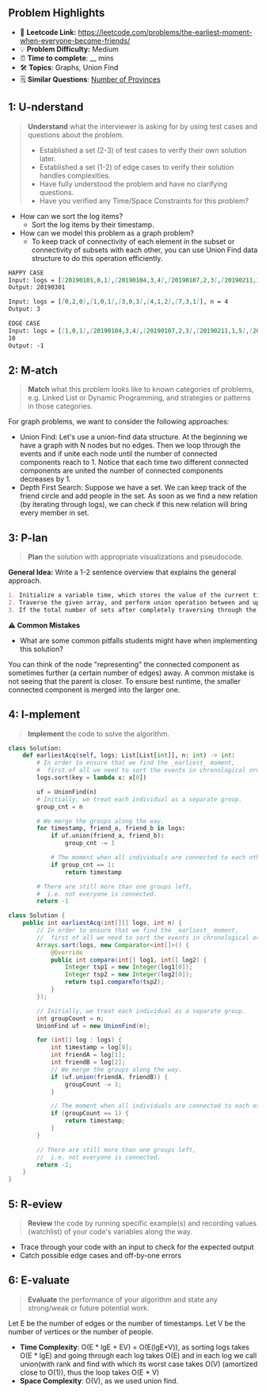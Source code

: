 ## Problem Highlights

* 🔗 **Leetcode Link:** <https://leetcode.com/problems/the-earliest-moment-when-everyone-become-friends/>
* 💡 **Problem Difficulty:** Medium
* ⏰ **Time to complete**: __ mins
* 🛠️ **Topics**: Graphs, Union Find
* 🗒️ **Similar Questions**: [Number of Provinces](https://leetcode.com/problems/number-of-provinces/)
    
## 1: U-nderstand
 
> **Understand** what the interviewer is asking for by using test cases and questions about the problem.
> 
> - Established a set (2-3) of test cases to verify their own solution later.
> - Established a set (1-2) of edge cases to verify their solution handles complexities.
> - Have fully understood the problem and have no clarifying questions.
> - Have you verified any Time/Space Constraints for this problem?

- How can we sort the log items?
  - Sort the log items by their timestamp.
- How can we model this problem as a graph problem?
  - To keep track of connectivity of each element in the subset or connectivity of subsets with each other, you can use Union Find data structure to do this operation efficiently.
   
```markdown
HAPPY CASE
Input: logs = [[20190101,0,1],[20190104,3,4],[20190107,2,3],[20190211,1,5],[20190224,2,4],[20190301,0,3],[20190312,1,2],[20190322,4,5]], n = 6
Output: 20190301

Input: logs = [[0,2,0],[1,0,1],[3,0,3],[4,1,2],[7,3,1]], n = 4
Output: 3

EDGE CASE
Input: logs = [[1,0,1],[20190104,3,4],[20190107,2,3],[20190211,1,5],[20190224,2,4],[20190301,0,3],[20190312,1,2],[0,4,5]]
10
Output: -1
```   
    
## 2: M-atch

<!-- See https://docs.google.com/document/d/1hYT1hoOJ6pFIt8A5q-PIZmYP7pB4WqlzyUJgFx9x2mY/edit#heading=h.ya2de4n4zsds for list of algorithms based on question type-->

> **Match** what this problem looks like to known categories of problems, e.g. Linked List or Dynamic Programming, and strategies or patterns in those categories.

For graph problems, we want to consider the following approaches:

* Union Find: Let's use a union-find data structure. At the beginning we have a graph with N nodes but no edges. Then we loop through the events and if unite each node until the number of connected components reach to 1. Notice that each time two different connected components are united the number of connected components decreases by 1.
* Depth First Search: Suppose we have a set. We can keep track of the friend circle and add people in the set. As soon as we find a new relation (by iterating through logs), we can check if this new relation will bring every member in set.


## 3: P-lan

> **Plan** the solution with appropriate visualizations and pseudocode.

**General Idea:** Write a 1-2 sentence overview that explains the general approach.

```markdown
1. Initialize a variable time, which stores the value of the current timestamp of the DSU.
2. Traverse the given array, and perform union operation between and update the current timestamp to time if belong to the different sets.
3. If the total number of sets after completely traversing through the array is 1, return the value of the variable time, else return -1.
```

**⚠️ Common Mistakes**

* What are some common pitfalls students might have when implementing this solution?

You can think of the node "representing" the connected component as sometimes further (a certain number of edges) away. A common mistake is not seeing that the parent is closer. To ensure best runtime, the smaller connected component is merged into the larger one.

## 4: I-mplement

> **Implement** the code to solve the algorithm.

```python
class Solution:
    def earliestAcq(self, logs: List[List[int]], n: int) -> int:
        # In order to ensure that we find the _earliest_ moment,
        #  first of all we need to sort the events in chronological order.
        logs.sort(key = lambda x: x[0])

        uf = UnionFind(n)
        # Initially, we treat each individual as a separate group.
        group_cnt = n

        # We merge the groups along the way.
        for timestamp, friend_a, friend_b in logs:
            if uf.union(friend_a, friend_b):
                group_cnt -= 1

            # The moment when all individuals are connected to each other.
            if group_cnt == 1:
                return timestamp

        # There are still more than one groups left,
        #  i.e. not everyone is connected.
        return -1
```
```java
class Solution {
    public int earliestAcq(int[][] logs, int n) {
        // In order to ensure that we find the _earliest_ moment,
        //  first of all we need to sort the events in chronological order.
        Arrays.sort(logs, new Comparator<int[]>() {
            @Override
            public int compare(int[] log1, int[] log2) {
                Integer tsp1 = new Integer(log1[0]);
                Integer tsp2 = new Integer(log2[0]);
                return tsp1.compareTo(tsp2);
            }
        });

        // Initially, we treat each individual as a separate group.
        int groupCount = n;
        UnionFind uf = new UnionFind(n);

        for (int[] log : logs) {
            int timestamp = log[0];
            int friendA = log[1];
            int friendB = log[2];
            // We merge the groups along the way.
            if (uf.union(friendA, friendB)) {
                groupCount -= 1;
            }

            // The moment when all individuals are connected to each other.
            if (groupCount == 1) {
                return timestamp;
            }
        }

        // There are still more than one groups left,
        //  i.e. not everyone is connected.
        return -1;
    }
}
```
    
## 5: R-eview

> **Review** the code by running specific example(s) and recording values (watchlist) of your code's variables along the way.

- Trace through your code with an input to check for the expected output
- Catch possible edge cases and off-by-one errors

## 6: E-valuate

> **Evaluate** the performance of your algorithm and state any strong/weak or future potential work.

Let E be the number of edges or the number of timestamps.
Let V be the number of vertices or the number of people.

* **Time Complexity**: O(E * lgE + EV) = O(E(lgE+V)), as sorting logs takes O(E * lgE) and going through each log takes O(E) and in each log we call union(with rank and find with which its worst case takes O(V) (amortized close to O(1)), thus the loop takes O(E * V)
* **Space Complexity**: O(V), as we used union find.